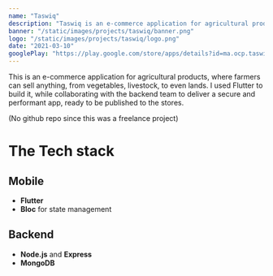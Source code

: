```yaml
---
name: "Taswiq"
description: "Taswiq is an e-commerce application for agricultural products, where farmers can sell anything they produce. It's built using Flutter."
banner: "/static/images/projects/taswiq/banner.png"
logo: "/static/images/projects/taswiq/logo.png"
date: "2021-03-10"
googlePlay: "https://play.google.com/store/apps/details?id=ma.ocp.taswiq"
---
```


This is an e-commerce application for agricultural products, where farmers can sell anything, from vegetables, livestock, to even lands. I used Flutter to build it, while collaborating with the backend team to deliver a secure and performant app, ready to be published to the stores.

(No github repo since this was a freelance project)

# The Tech stack

## Mobile
- **Flutter**
- **Bloc** for state management

## Backend

- **Node.js** and **Express**
- **MongoDB**
